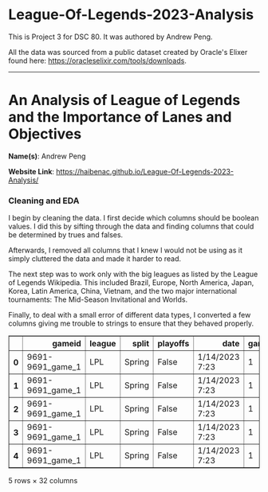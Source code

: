# League-Of-Legends-2023-Analysis
This is Project 3 for DSC 80. It was authored by Andrew Peng.

All the data was sourced from a public dataset created by Oracle's Elixer found here: https://oracleselixir.com/tools/downloads.

---

# An Analysis of League of Legends and the Importance of Lanes and Objectives

**Name(s)**: Andrew Peng

**Website Link**: https://haibenac.github.io/League-Of-Legends-2023-Analysis/

### Cleaning and EDA

I begin by cleaning the data. I first decide which columns should be boolean values. I did this by sifting through the data and finding columns that could be determined by trues and falses. 

Afterwards, I removed all columns that I knew I would not be using as it simply cluttered the data and made it harder to read.

The next step was to work only with the big leagues as listed by the League of Legends Wikipedia. This included Brazil, Europe, North America, Japan, Korea, Latin America, China, Vietnam, and the two major international tournaments: The Mid-Season Invitational and Worlds.

Finally, to deal with a small error of different data types, I converted a few columns giving me trouble to strings to ensure that they behaved properly.

<div>
<style scoped>
    .dataframe tbody tr th:only-of-type {
        vertical-align: middle;
    }

    .dataframe tbody tr th {
        vertical-align: top;
    }

    .dataframe thead th {
        text-align: right;
    }
</style>
<table border="1" class="dataframe">
  <thead>
    <tr style="text-align: right;">
      <th></th>
      <th>gameid</th>
      <th>league</th>
      <th>split</th>
      <th>playoffs</th>
      <th>date</th>
      <th>game</th>
      <th>participantid</th>
      <th>side</th>
      <th>position</th>
      <th>playername</th>
      <th>...</th>
      <th>teamkills</th>
      <th>teamdeaths</th>
      <th>firstbloodkill</th>
      <th>firstdragon</th>
      <th>dragons</th>
      <th>opp_dragons</th>
      <th>monsterkills</th>
      <th>monsterkillsownjungle</th>
      <th>monsterkillsenemyjungle</th>
      <th>cspm</th>
    </tr>
  </thead>
  <tbody>
    <tr>
      <th>0</th>
      <td>9691-9691_game_1</td>
      <td>LPL</td>
      <td>Spring</td>
      <td>False</td>
      <td>1/14/2023 7:23</td>
      <td>1</td>
      <td>1</td>
      <td>Blue</td>
      <td>top</td>
      <td>Xiaolaohu</td>
      <td>...</td>
      <td>6</td>
      <td>16</td>
      <td>False</td>
      <td>NaN</td>
      <td>NaN</td>
      <td>NaN</td>
      <td>0</td>
      <td>0.0</td>
      <td>0.0</td>
      <td>7.9739</td>
    </tr>
    <tr>
      <th>1</th>
      <td>9691-9691_game_1</td>
      <td>LPL</td>
      <td>Spring</td>
      <td>False</td>
      <td>1/14/2023 7:23</td>
      <td>1</td>
      <td>2</td>
      <td>Blue</td>
      <td>jng</td>
      <td>haoye</td>
      <td>...</td>
      <td>6</td>
      <td>16</td>
      <td>False</td>
      <td>NaN</td>
      <td>NaN</td>
      <td>NaN</td>
      <td>155</td>
      <td>110.0</td>
      <td>6.0</td>
      <td>5.5556</td>
    </tr>
    <tr>
      <th>2</th>
      <td>9691-9691_game_1</td>
      <td>LPL</td>
      <td>Spring</td>
      <td>False</td>
      <td>1/14/2023 7:23</td>
      <td>1</td>
      <td>3</td>
      <td>Blue</td>
      <td>mid</td>
      <td>Care</td>
      <td>...</td>
      <td>6</td>
      <td>16</td>
      <td>False</td>
      <td>NaN</td>
      <td>NaN</td>
      <td>NaN</td>
      <td>0</td>
      <td>0.0</td>
      <td>0.0</td>
      <td>7.9412</td>
    </tr>
    <tr>
      <th>3</th>
      <td>9691-9691_game_1</td>
      <td>LPL</td>
      <td>Spring</td>
      <td>False</td>
      <td>1/14/2023 7:23</td>
      <td>1</td>
      <td>4</td>
      <td>Blue</td>
      <td>bot</td>
      <td>Lwx</td>
      <td>...</td>
      <td>6</td>
      <td>16</td>
      <td>False</td>
      <td>NaN</td>
      <td>NaN</td>
      <td>NaN</td>
      <td>25</td>
      <td>21.0</td>
      <td>4.0</td>
      <td>11.0131</td>
    </tr>
    <tr>
      <th>4</th>
      <td>9691-9691_game_1</td>
      <td>LPL</td>
      <td>Spring</td>
      <td>False</td>
      <td>1/14/2023 7:23</td>
      <td>1</td>
      <td>5</td>
      <td>Blue</td>
      <td>sup</td>
      <td>Lele</td>
      <td>...</td>
      <td>6</td>
      <td>16</td>
      <td>False</td>
      <td>NaN</td>
      <td>NaN</td>
      <td>NaN</td>
      <td>0</td>
      <td>0.0</td>
      <td>0.0</td>
      <td>1.3072</td>
    </tr>
  </tbody>
</table>
<p>5 rows × 32 columns</p>
</div>